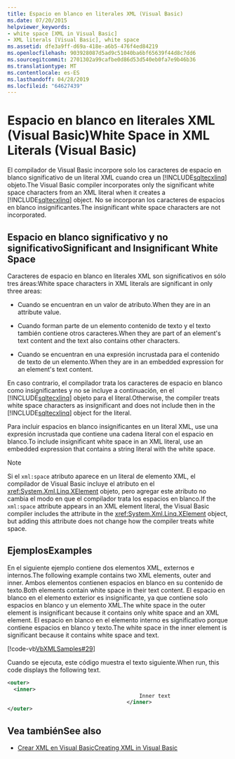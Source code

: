 ```yaml
---
title: Espacio en blanco en literales XML (Visual Basic)
ms.date: 07/20/2015
helpviewer_keywords:
- white space [XML in Visual Basic]
- XML literals [Visual Basic], white space
ms.assetid: dfe3a9ff-d69a-418e-a6b5-476f4ed84219
ms.openlocfilehash: 903928087d5ad9c51040ba6bf65639f44d8c7dd6
ms.sourcegitcommit: 2701302a99cafbe0d86d53d540eb0fa7e9b46b36
ms.translationtype: MT
ms.contentlocale: es-ES
ms.lasthandoff: 04/28/2019
ms.locfileid: "64627439"
---
```

# <a name="white-space-in-xml-literals-visual-basic"></a><span data-ttu-id="c4e8a-102">Espacio en blanco en literales XML (Visual Basic)</span><span class="sxs-lookup"><span data-stu-id="c4e8a-102">White Space in XML Literals (Visual Basic)</span></span>
<span data-ttu-id="c4e8a-103">El compilador de Visual Basic incorpore solo los caracteres de espacio en blanco significativo de un literal XML cuando crea un [!INCLUDE[sqltecxlinq](~/includes/sqltecxlinq-md.md)] objeto.</span><span class="sxs-lookup"><span data-stu-id="c4e8a-103">The Visual Basic compiler incorporates only the significant white space characters from an XML literal when it creates a [!INCLUDE[sqltecxlinq](~/includes/sqltecxlinq-md.md)] object.</span></span> <span data-ttu-id="c4e8a-104">No se incorporan los caracteres de espacios en blanco insignificantes.</span><span class="sxs-lookup"><span data-stu-id="c4e8a-104">The insignificant white space characters are not incorporated.</span></span>  
  
## <a name="significant-and-insignificant-white-space"></a><span data-ttu-id="c4e8a-105">Espacio en blanco significativo y no significativo</span><span class="sxs-lookup"><span data-stu-id="c4e8a-105">Significant and Insignificant White Space</span></span>  
 <span data-ttu-id="c4e8a-106">Caracteres de espacio en blanco en literales XML son significativos en sólo tres áreas:</span><span class="sxs-lookup"><span data-stu-id="c4e8a-106">White space characters in XML literals are significant in only three areas:</span></span>  
  
- <span data-ttu-id="c4e8a-107">Cuando se encuentran en un valor de atributo.</span><span class="sxs-lookup"><span data-stu-id="c4e8a-107">When they are in an attribute value.</span></span>  
  
- <span data-ttu-id="c4e8a-108">Cuando forman parte de un elemento contenido de texto y el texto también contiene otros caracteres.</span><span class="sxs-lookup"><span data-stu-id="c4e8a-108">When they are part of an element's text content and the text also contains other characters.</span></span>  
  
- <span data-ttu-id="c4e8a-109">Cuando se encuentran en una expresión incrustada para el contenido de texto de un elemento.</span><span class="sxs-lookup"><span data-stu-id="c4e8a-109">When they are in an embedded expression for an element's text content.</span></span>  
  
 <span data-ttu-id="c4e8a-110">En caso contrario, el compilador trata los caracteres de espacio en blanco como insignificantes y no se incluye a continuación, en el [!INCLUDE[sqltecxlinq](~/includes/sqltecxlinq-md.md)] objeto para el literal.</span><span class="sxs-lookup"><span data-stu-id="c4e8a-110">Otherwise, the compiler treats white space characters as insignificant and does not include then in the [!INCLUDE[sqltecxlinq](~/includes/sqltecxlinq-md.md)] object for the literal.</span></span>  
  
 <span data-ttu-id="c4e8a-111">Para incluir espacios en blanco insignificantes en un literal XML, use una expresión incrustada que contiene una cadena literal con el espacio en blanco.</span><span class="sxs-lookup"><span data-stu-id="c4e8a-111">To include insignificant white space in an XML literal, use an embedded expression that contains a string literal with the white space.</span></span>  
  
> [!NOTE]
>  <span data-ttu-id="c4e8a-112">Si el `xml:space` atributo aparece en un literal de elemento XML, el compilador de Visual Basic incluye el atributo en el <xref:System.Xml.Linq.XElement> objeto, pero agregar este atributo no cambia el modo en que el compilador trata los espacios en blanco.</span><span class="sxs-lookup"><span data-stu-id="c4e8a-112">If the `xml:space` attribute appears in an XML element literal, the Visual Basic compiler includes the attribute in the <xref:System.Xml.Linq.XElement> object, but adding this attribute does not change how the compiler treats white space.</span></span>  
  
## <a name="examples"></a><span data-ttu-id="c4e8a-113">Ejemplos</span><span class="sxs-lookup"><span data-stu-id="c4e8a-113">Examples</span></span>  
 <span data-ttu-id="c4e8a-114">En el siguiente ejemplo contiene dos elementos XML, externos e internos.</span><span class="sxs-lookup"><span data-stu-id="c4e8a-114">The following example contains two XML elements, outer and inner.</span></span> <span data-ttu-id="c4e8a-115">Ambos elementos contienen espacios en blanco en su contenido de texto.</span><span class="sxs-lookup"><span data-stu-id="c4e8a-115">Both elements contain white space in their text content.</span></span> <span data-ttu-id="c4e8a-116">El espacio en blanco en el elemento exterior es insignificante, ya que contiene solo espacios en blanco y un elemento XML.</span><span class="sxs-lookup"><span data-stu-id="c4e8a-116">The white space in the outer element is insignificant because it contains only white space and an XML element.</span></span> <span data-ttu-id="c4e8a-117">El espacio en blanco en el elemento interno es significativo porque contiene espacios en blanco y texto.</span><span class="sxs-lookup"><span data-stu-id="c4e8a-117">The white space in the inner element is significant because it contains white space and text.</span></span>  
  
 [!code-vb[VbXMLSamples#29](~/samples/snippets/visualbasic/VS_Snippets_VBCSharp/VbXMLSamples/VB/XMLSamples13.vb#29)]  
  
 <span data-ttu-id="c4e8a-118">Cuando se ejecuta, este código muestra el texto siguiente.</span><span class="sxs-lookup"><span data-stu-id="c4e8a-118">When run, this code displays the following text.</span></span>  
  
```xml  
<outer>  
  <inner>  
                                          Inner text  
                                      </inner>  
</outer>  
```  
  
## <a name="see-also"></a><span data-ttu-id="c4e8a-119">Vea también</span><span class="sxs-lookup"><span data-stu-id="c4e8a-119">See also</span></span>

- [<span data-ttu-id="c4e8a-120">Crear XML en Visual Basic</span><span class="sxs-lookup"><span data-stu-id="c4e8a-120">Creating XML in Visual Basic</span></span>](../../../../visual-basic/programming-guide/language-features/xml/creating-xml.md)
